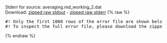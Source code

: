 Stderr for source:  averaging.md_working_2.dat   
Download: [zipped raw stdout](averaging.md_working_2.dat.plumed_master.stdout.txt.zip) - [zipped raw stderr](averaging.md_working_2.dat.plumed_master.stderr.txt.zip) 
{% raw %}
<pre>
#! Only the first 1000 rows of the error file are shown below
#! To inspect the full error file, please download the zipped raw stderr file above
</pre>
{% endraw %}
